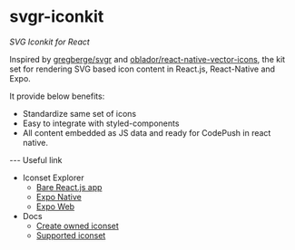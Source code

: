# svgr-iconkit
_SVG Iconkit for React_


Inspired by [gregberge/svgr](https://github.com/gregberge/svgr) and [oblador/react-native-vector-icons](https://github.com/oblador/react-native-vector-icons), the kit set for rendering SVG based icon content in React.js, React-Native and Expo.

It provide below benefits:
- Standardize same set of icons
- Easy to integrate with styled-components
- All content embedded as JS data and ready for CodePush in react native.

--- Useful link

- Iconset Explorer
  - [Bare React.js app](/explorer)
  - [Expo Native](https://expo.io/@lemankk/svgr-iconkit-expo-explorer)
  - [Expo Web](/expo-explorer)
- Docs
  - [Create owned iconset](/CreateOwnedIconset.md)
  - [Supported iconset](/SupportedIconset.md)
